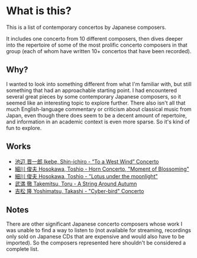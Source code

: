 # What is this?

This is a list of contemporary concertos by Japanese composers.

It includes one concerto from 10 different composers, then dives deeper
into the repertoire of some of the most prolific concerto composers in
that group (each of whom have written 10+ concertos that have been recorded).

## Why?

I wanted to look into something different from what I'm familiar with,
but still something that had an approachable starting point.
I had encountered several great pieces by some contemporary Japanese
composers, so it seemed like an interesting topic to explore further.
There also isn't all that much English-language commentary or criticism about
classical music from Japan, even though there does seem to be a decent amount
of repertoire, and information in an academic context is even more sparse.
So it's kind of fun to explore.

## Works

- [池辺 晋一郎 Ikebe, Shin-ichiro - “To a West Wind” Concerto](./concertos/03-ikebe-to-a-west-wind.md)
- [細川 俊夫 Hosokawa, Toshio - Horn Concerto, "Moment of Blossoming"](./concertos/07-hosokawa-moment-of-blossoming.md)
- [細川 俊夫 Hosokawa, Toshio - "Lotus under the moonlight"](./concertos/09-hosokawa-lotus-under-the-moonlight.md)
- [武満 徹 Takemitsu, Toru - A String Around Autumn](./concertos/02-takemitsu-a-string-around-autumn.md)
- [吉松 隆 Yoshimatsu, Takashi - "Cyber-bird" Concerto](./concertos/01-yoshimatsu-cyberbird.md)

## Notes

There are other significant Japanese concerto composers whose work I was
unable to find a way to listen to (not available for streaming, recordings only
sold on Japanese CDs that are expensive and would also have to be imported).
So the composers represented here shouldn't be considered a complete list.
